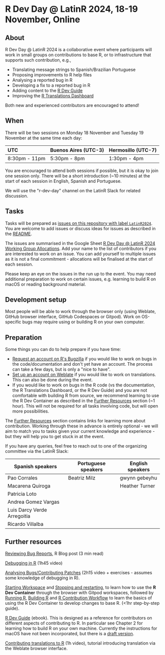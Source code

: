# R Dev Day @ LatinR 2024, 18-19 November, Online

## About

R Dev Day @ LatinR 2024 is a collaborative event where participants will work in small groups on contributions to base R, or to infrastructure that supports such contribution, e.g., 

* Translating message strings to Spanish/Brazilian Portuguese
* Proposing improvements to R help files
* Analysing a reported bug in R
* Developing a fix to a reported bug in R
* Adding content to the [R Dev Guide](https://contributor.r-project.org/rdevguide/)
* Improving the [R Translations Dashboard](https://contributor.r-project.org/translations-dashboard/)

Both new and experienced contributors are encouraged to attend!

## When

There will be two sessions on Monday 18 November and Tuesday 19 November at the same time each day:

| UTC | Buenos Aires (UTC-3) | Hermosillo (UTC-7) |
| :---- | :---- | :---- |
| 8:30pm \- 11pm | 5:30pm \- 8pm | 1:30pm \- 4pm |

You are encouraged to attend both sessions if possible, but it is okay to join one session only. There will be a short introduction (~10 minutes) at the start of each session in English, Spanish and Portuguese.

We will use the "r-dev-day" channel on the LatinR Slack for related discussion.

## Tasks

Tasks will be prepared as [issues on this repository with label `LatinR2024`](https://github.com/r-devel/r-dev-day/issues?q=is%3Aissue+is%3Aopen+label%3ALatinR2024). You are welcome to add issues or discuss ideas for issues as described in the [README](https://github.com/r-devel/r-dev-day/blob/main/README.md).

The issues are summarised in the Google Sheet [R Dev Day @ LatinR 2024 Working Group Allocations](
https://docs.google.com/spreadsheets/d/1Nuwusm7Xgwpw54KZnnrnNVT9vPkOk2qmromBEbYNHnU/edit). Add your name to the list of contributors if you are interested to work on an issue. You can add yourself to multiple issues as it is not a final commitment - allocations will be finalised at the start of each session.

Please keep an eye on the issues in the run up to the event. You may need additional preparation to work on certain issues, e.g. learning to build R on macOS or reading background material.

## Development setup

Most people will be able to work through the browser only (using Weblate, GitHub browser interface, GitHub Codespaces or Gitpod). Work on OS-specific bugs may require using or building R on your own computer.

## Preparation

Some things you can do to help prepare if you have time:

 - [Request an account on R's Bugzilla](https://contributor.r-project.org/rdevguide/IssueTrack.html#bugzilla-account) if you would like to work on bugs in the code/documentation and don't yet have an account. The process can take a few days, but is only a "nice to have".
 - [Set up an account on Weblate](https://translate.rx.studio/projects/r-project/) if you would like to work on translations. This can also be done during the event.
 - If you would like to work on bugs in the R code (vs the documentation, the R Translations Dashboard, or the R Dev Guide) and you are not comfortable with building R from source, we recommend learning to use the R Dev Container as described in the [Further Resources](#further-resources) section (~1 hour). This will not be required for all tasks involving code, but will open more possibilities.

The [Further Resources](#further-resources) section contains links for learning more about contribution. Working through these in advance is entirely optional - we will aim to match you to tasks given your current knowledge and experience - but they will help you to get stuck in at the event.

If you have any queries, feel free to reach out to one of the organizing committee via the LatinR Slack:

| Spanish speakers | Portuguese speakers | English speakers |
| ---------------- | ------------------- | ---------------- |
| Pao Corrales     | Beatriz Milz        | gwynn gebeyhu    |
| Macarena Quiroga | | Heather Turner |
| Patricia Loto    | | |
| Andrea Gomez Vargas | | |
| Luis Darcy Verde Arregoitia | | |
| Ricardo Villalba | | | 

## Further resources

[Reviewing Bug Reports](https://blog.r-project.org/2019/10/09/r-can-use-your-help-reviewing-bug-reports/index.html), R Blog post (3 min read) 

[Debugging in R](https://youtu.be/31kl3Y0MUWc) (1h45 video)

[Analysing Bugs/Contributing Patches](https://contributor.r-project.org/tutorials/contributing-to-r/) (2h15 video + exercises - assumes some knowledge of debugging in R).

[Starting Workspace](https://contributor.r-project.org/r-dev-env/container_setup/gitpod_workspace/workspacestart/) and [Stopping and restarting](https://contributor.r-project.org/r-dev-env/container_setup/gitpod_workspace/workspacestop_and_restart/), to learn how to use the **R Dev Container** through the browser with Gitpod workspaces, 
followed by [Running R](https://contributor.r-project.org/r-dev-env/tutorials/running_r/), [Building R](https://contributor.r-project.org/r-dev-env/tutorials/building_r/) and [R Contribution Workflow](https://contributor.r-project.org/r-dev-env/tutorials/contribution_workflow/) to learn the basics of using the R Dev Container to develop changes to base R. (<1hr step-by-step guide).

[R Dev Guide](https://contributor.r-project.org/rdevguide/) (ebook). This is designed as a reference for contributors on different aspects of contributing to R. In particular see Chapter 2 for learning how to build R on your own machine. Currently the instructions for macOS have not been incorporated, but there is a [draft version](https://github.com/r-devel/rcwg/blob/main/working_documents/install_r_macos.md).

[Contributing translations to R](https://youtu.be/ABdyZW8yGS4) (1h video), tutorial introducing translation via the Weblate browser interface.
